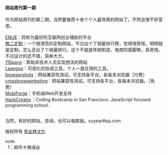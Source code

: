 <h4>网站周刊第一期</h4>


作为网站周刊的第二期，当然要推荐十来个个人最常用的网站了。不然会很不好意思。<br/><br/>
<a href="http://enue.cn">ENUE</a>：将称为最好的互联网创业辅助的平台<br/>
<a href="http://www.4only1.com/">無二定制</a>：一个很漂亮的定制网站，不过出个了销量排行榜，觉得很奇怪。明明就是定制，怎么还出了个销量排行。这个不就是传统制造，电商的感脚嘛，真奇怪。不过设计的还不错，简单大方。<br/>
<a href="http://www.11space.cn/">11Space</a>：帮助非技术人员实现想法的网站<br/>
<a href="http://www.51agile.cn/">Leangoo</a>：可视化的协调工具，个人一直在用的工具。<br/>
<a href="http://browsershots.org/">browsershots</a>：网站兼容性测试。可支持各平台，各版本浏览器［付费］<br/>
<a href="crossbrowsertesting.com">crossbrowsertesting</a>：网站兼容性测试。可支持各平台，各版本浏览器。［免费］<br/>
<a href="https://mobiforge.com/">MobiForge</a>：手机端Web开发支持<br/>
<a href="http://www.hackreactor.com/">HackCreator</a>：Coding Bootcamp in San Francisco. JavaScript focused programming school.<br/>

<br/>当然，有好的网站，咨询，也可以电邮我。suyear#qq.com
<br/>

版权所有 <a href="http://enue.cn">&copy;丛林文化</a>
<br/>
<p>note:<br/>
  &nbsp;&nbsp;1：邮件＃换成@
</p>  
